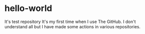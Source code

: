 # hello-world
It's test repository
It's my first time when I use The GitHub. I don't understand all but I have made some actions in various repositories.

